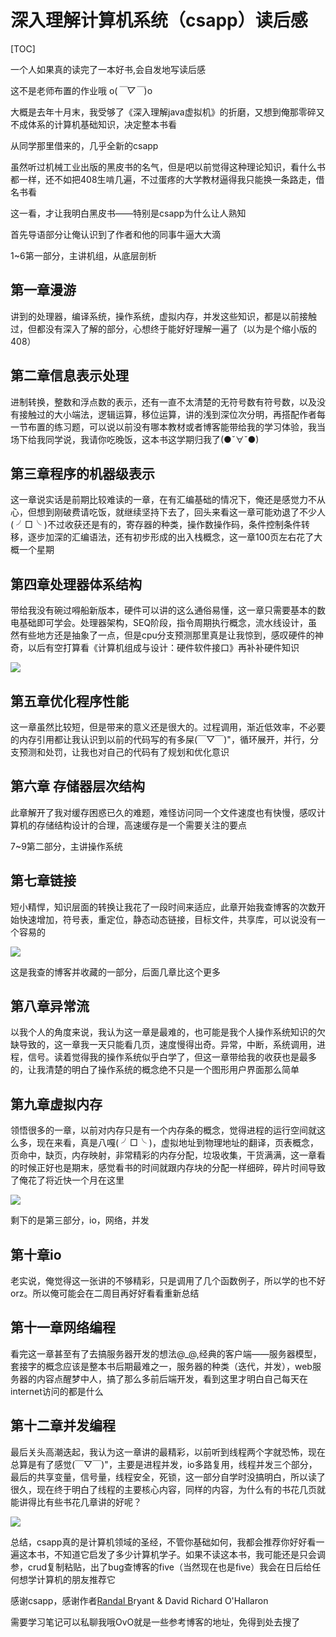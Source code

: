 # 深入理解计算机系统（csapp）读后感

[TOC]

一个人如果真的读完了一本好书,会自发地写读后感

这不是老师布置的作业哦 o(*￣▽￣*)o

大概是去年十月末，我受够了《深入理解java虚拟机》的折磨，又想到俺那零碎又不成体系的计算机基础知识，决定整本书看

从同学那里借来的，几乎全新的csapp

虽然听过机械工业出版的黑皮书的名气，但是吧以前觉得这种理论知识，看什么书都一样，还不如把408生啃几遍，不过蛋疼的大学教材逼得我只能换一条路走，借名书看

这一看，才让我明白黑皮书——特别是csapp为什么让人熟知

首先导语部分让俺认识到了作者和他的同事牛逼大大滴

1~6第一部分，主讲机组，从底层剖析

## 第一章漫游

讲到的处理器，编译系统，操作系统，虚拟内存，并发这些知识，都是以前接触过，但都没有深入了解的部分，心想终于能好好理解一遍了（以为是个缩小版的408）

## 第二章信息表示处理

进制转换，整数和浮点数的表示，还有一直不太清楚的无符号数有符号数，以及没有接触过的大小端法，逻辑运算，移位运算，讲的浅到深位次分明，再搭配作者每一节布置的练习题，可以说以前没有哪本教材或者博客能带给我的学习体验，我当场下给我同学说，我请你吃晚饭，这本书这学期归我了(●ˇ∀ˇ●)

## 第三章程序的机器级表示

这一章说实话是前期比较难读的一章，在有汇编基础的情况下，俺还是感觉力不从心，但想到刚破费请吃饭，就继续坚持下去了，回头来看这一章可能劝退了不少人( ╯□╰ )不过收获还是有的，寄存器的种类，操作数操作码，条件控制条件转移，逐步加深的汇编语法，还有初步形成的出入栈概念，这一章100页左右花了大概一个星期

## 第四章处理器体系结构

带给我没有碗过嘚船新版本，硬件可以讲的这么通俗易懂，这一章只需要基本的数电基础即可学会。处理器架构，SEQ阶段，指令周期执行概念，流水线设计，虽然有些地方还是抽象了一点，但是cpu分支预测那里真是让我惊到，感叹硬件的神奇，以后有空打算看《计算机组成与设计：硬件软件接口》再补补硬件知识

![](https://cdn.jsdelivr.net/gh/iznilul/img/1645445505725.png)

## 第五章优化程序性能

这一章虽然比较短，但是带来的意义还是很大的。过程调用，渐近低效率，不必要的内存引用都让我认识到以前的代码写的有多屎(￣▽￣)"，循环展开，并行，分支预测和处罚，让我也对自己的代码有了规划和优化意识

## 第六章 存储器层次结构

此章解开了我对缓存困惑已久的难题，难怪访问同一个文件速度也有快慢，感叹计算机的存储结构设计的合理，高速缓存是一个需要关注的要点

7~9第二部分，主讲操作系统

## 第七章链接

短小精悍，知识层面的转换让我花了一段时间来适应，此章开始我查博客的次数开始快速增加，符号表，重定位，静态动态链接，目标文件，共享库，可以说没有一个容易的

![](https://cdn.jsdelivr.net/gh/iznilul/img/1645445509601.jpg)

这是我查的博客并收藏的一部分，后面几章比这个更多

## 第八章异常流

以我个人的角度来说，我认为这一章是最难的，也可能是我个人操作系统知识的欠缺导致的，这一章我一天只能看几页，速度慢得出奇。异常，中断，系统调用，进程，信号。读着觉得我的操作系统似乎白学了，但这一章带给我的收获也是最多的，让我清楚的明白了操作系统的概念绝不只是一个图形用户界面那么简单

## 第九章虚拟内存

领悟很多的一章，以前对内存只是有一个内存条的概念，觉得进程的运行空间就这么多，现在来看，真是八嘎( ╯□╰ )，虚拟地址到物理地址的翻译，页表概念，页命中，缺页，内存映射，非常精彩的内存分配，垃圾收集，干货满满，这一章看的时候正好也是期末，感觉看书的时间就跟内存块的分配一样细碎，碎片时间导致了俺花了将近快一个月在这里

![](https://cdn.jsdelivr.net/gh/iznilul/img/1645445508763.png)

剩下的是第三部分，io，网络，并发

## 第十章io

老实说，俺觉得这一张讲的不够精彩，只是调用了几个函数例子，所以学的也不好orz。所以俺可能会在二周目再好好看看重新总结

## 第十一章网络编程

看完这一章甚至有了去搞服务器开发的想法@_@,经典的客户端——服务器模型，套接字的概念应该是整本书后期最难之一，服务器的种类（迭代，并发），web服务器的内容点醒梦中人，搞了那么多前后端开发，看到这里才明白自己每天在internet访问的都是什么

## 第十二章并发编程

最后关头高潮迭起，我认为这一章讲的最精彩，以前听到线程两个字就恐怖，现在总算是有了感觉(￣▽￣)"，主要是进程并发，io多路复用，线程并发三个部分，最后的共享变量，信号量，线程安全，死锁，这一部分自学时没搞明白，所以读了很久，现在终于明白了线程的主要核心内容，同样的内容，为什么有的书花几页就能讲得比有些书花几章讲的好呢？

![](https://cdn.jsdelivr.net/gh/iznilul/img/1645445502458.png)

总结，csapp真的是计算机领域的圣经，不管你基础如何，我都会推荐你好好看一遍这本书，不知道它启发了多少计算机学子。如果不读这本书，我可能还是只会调参，crud复制粘贴，出了bug查博客的five（当然现在也是five）我会在日后给任何想学计算机的朋友推荐它

感谢csapp，感谢作者[Randal B](https://link.zhihu.com/?target=https%3A//www.google.com/search%3Fhl%3Dzh-CN%26tbo%3Dp%26tbm%3Dbks%26q%3Dinauthor%3A%22Randal%2BBryant%22%26source%3Dgbs_metadata_r%26cad%3D3)ryant & David Richard O'Hallaron

需要学习笔记可以私聊我哦OvO就是一些参考博客的地址，免得到处去搜了